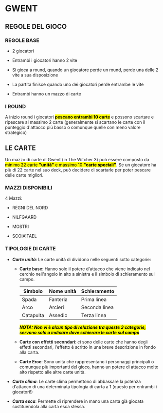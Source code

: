 # GWENT

## REGOLE DEL GIOCO

### REGOLE BASE

* 2 giocatori 

* Entrambi i giocatori hanno 2 vite

* Si gioca a round, quando un giocatore perde un round, perde una delle 2 vite a sua disposizione

* La partita finisce quando uno dei giocatori perde entrambe le vite

* Entrambi hanno un mazzo di carte

### I ROUND

A inizio round i giocatori <mark>**pescano entrambi 10 carte**</mark> e possono scartare e ripescare al massimo 2 carte (generalmente si scartano le carte con il punteggio d'attacco più basso o comunque quelle con meno valore strategico)
  
## LE CARTE

Un mazzo di carte di Gwent (in The Witcher 3) può essere composto da <mark>minimo 22 carte **"unità"** e massimo 10 **"carte speciali"**</mark>. Se un giocatore ha più di 22 carte nel suo deck, può decidere di scartarle per poter pescare delle carte migliori.

### MAZZI DISPONIBILI


4 Mazzi: 

* REGNI DEL NORD

* NILFGAARD

* MOSTRI

* SCOIA'TAEL

### TIPOLOGIE DI CARTE

* ***Carte unità***: Le carte unità di dividono nelle seguenti sotto categorie:

  * **Carte base**: Hanno solo il potere d'attacco che viene indicato nel cerchio nell'angolo in alto a sinistra e il simbolo di schieramento sul campo.

    |Simbolo|Nome unità|Schieramento|
    |----------|----------|----------|
    |Spada|Fanteria|Prima linea|
    |Arco|Arcieri|Seconda linea|
    |Catapulta|Assedio|Terza linea|

    <mark>***NOTA: Non vi è alcun tipo di relazione tra queste  3 categorie, servono solo a indicare dove schierare le carte sul campo***</mark>


  * **Carte con effetti secondari**: ci sono delle carte che hanno degli effetti secondari, l'effetto è scritto in una breve descrizione in fondo alla carta.
  
  * **Carte Eroe**: Sono unità che rappresentano i personaggi principali o comunque più importanti del gioco, hanno un potere di attacco molto alto rispetto alle altre carte unità.

* ***Carte clima***: Le carte clima permettono di abbassare la potenza d'attacco di una determinata tipologia di carta a 1 (questo per entrambi i giocatori!)

* ***Carta esca***: Permette di riprendere in mano una carta già giocata sostituendola alla carta esca stessa.